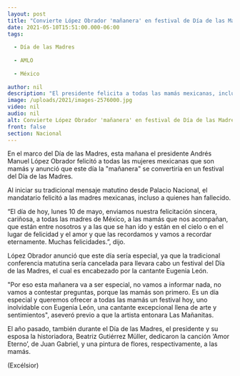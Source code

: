 ```yaml
---
layout: post
title: "Convierte López Obrador 'mañanera' en festival de Día de las Madres"
date: 2021-05-10T15:51:00.000-06:00
tags:
  
  - Día de las Madres
  
  - AMLO
  
  - México
  
author: nil
description: "El presidente felicita a todas las mamás mexicanas, incluso a quienes han fallecido; Eugenia León encabeza el festival con ‘Las Mañanitas’"
image: /uploads/2021/images-2576000.jpg
video: nil
audio: nil
alt: Convierte López Obrador 'mañanera' en festival de Día de las Madres
front: false
section: Nacional
---
```


En el marco del Día de las Madres, esta mañana el presidente Andrés Manuel López Obrador felicitó a todas las mujeres mexicanas que son mamás y anunció que este día la "mañanera" se convertiría en un festival del Día de las Madres.

Al iniciar su tradicional mensaje matutino desde Palacio Nacional, el mandatario felicitó a las madres mexicanas, incluso a quienes han fallecido.

“El día de hoy, lunes 10 de mayo, enviamos nuestra felicitación sincera, cariñosa, a todas las madres de México, a las mamás que nos acompañan, que están entre nosotros y a las que se han ido y están en el cielo o en el lugar de felicidad y el amor y que las recordamos y vamos a recordar eternamente. Muchas felicidades.”, dijo.

López Obrador anunció que este día sería especial, ya que la tradicional conferencia matutina sería cancelada para llevara  cabo un festival del Dïa de las Madres, el cual es encabezado por la cantante Eugenia León.

"Por eso esta mañanera va a ser especial, no vamos a informar nada, no vamos a contestar preguntas, porque las mamás son primero. Es un día especial y queremos ofrecer a todas las mamás un festival hoy, uno inolvidable con Eugenia León, una cantante excepcional llena de arte y sentimientos", aseveró previo a que la artista entonara Las Mañanitas.

El año pasado, también durante el Día de las Madres, el presidente y su esposa la historiadora, Beatriz Gutiérrez Müller, dedicaron la canción ‘Amor Eterno’, de Juan Gabriel, y una pintura de flores, respectivamente, a las mamás.

(Excélsior)